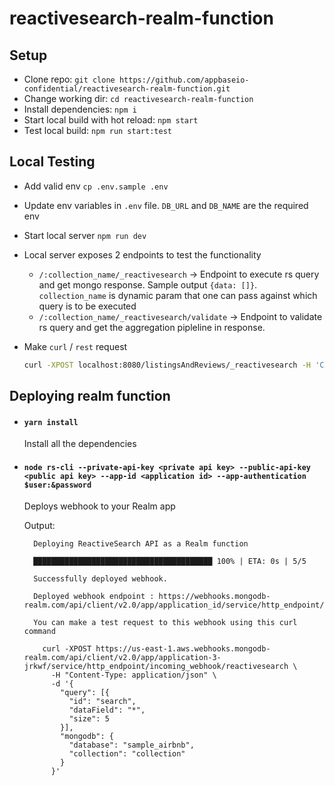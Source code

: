 # reactivesearch-realm-function

## Setup

- Clone repo: `git clone https://github.com/appbaseio-confidential/reactivesearch-realm-function.git`
- Change working dir: `cd reactivesearch-realm-function`
- Install dependencies: `npm i`
- Start local build with hot reload: `npm start`
- Test local build: `npm run start:test`

## Local Testing

- Add valid env `cp .env.sample .env`
- Update env variables in `.env` file. `DB_URL` and `DB_NAME` are the required env
- Start local server `npm run dev`
- Local server exposes 2 endpoints to test the functionality
  - `/:collection_name/_reactivesearch` -> Endpoint to execute rs query and get mongo response. Sample output `{data: []}`. `collection_name` is dynamic param that one can pass against which query is to be executed
  - `/:collection_name/_reactivesearch/validate` -> Endpoint to validate rs query and get the aggregation pipleline in response.
- Make `curl` / `rest` request

  ```sh
  curl -XPOST localhost:8080/listingsAndReviews/_reactivesearch -H 'Content-Type: application/json' -d '{"query": [{"id": "test", "value": "room", "dataField": ["name"], "type": "search", "index": "default"}]}'
  ```

## Deploying realm function

- #### `yarn install`
  Install all the dependencies
- #### `node rs-cli --private-api-key <private api key> --public-api-key <public api key> --app-id <application id> --app-authentication $user:&password`

  Deploys webhook to your Realm app

  Output:

  ```
    Deploying ReactiveSearch API as a Realm function

    ████████████████████████████████████████ 100% | ETA: 0s | 5/5

    Successfully deployed webhook.

    Deployed webhook endpoint : https://webhooks.mongodb-realm.com/api/client/v2.0/app/application_id/service/http_endpoint/incoming_webhook/reactivesearch

    You can make a test request to this webhook using this curl command

      curl -XPOST https://us-east-1.aws.webhooks.mongodb-realm.com/api/client/v2.0/app/application-3-jrkwf/service/http_endpoint/incoming_webhook/reactivesearch \
        -H "Content-Type: application/json" \
        -d '{
          "query": [{
            "id": "search",
            "dataField": "*",
            "size": 5
          }],
          "mongodb": {
            "database": "sample_airbnb",
            "collection": "collection"
          }
        }'
  ```

```

```
